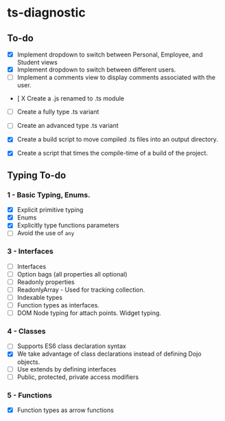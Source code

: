 # ts-diagnostic
## To-do
- [X] Implement dropdown to switch between Personal, Employee, and Student views
- [X] Implement dropdown to switch between different users.
- [ ] Implement a comments view to display comments associated with the user.

- [ X Create a .js renamed to .ts module
- [ ] Create a fully type .ts variant
- [ ] Create an advanced type .ts variant

- [X] Create a build script to move compiled .ts files into an output directory.
- [X] Create a script that times the compile-time of a build of the project.

## Typing To-do
### 1 - Basic Typing, Enums.
- [X] Explicit primitive typing
- [X] Enums
- [X] Explicitly type functions parameters
- [ ] Avoid the use of `any` 
### 3 - Interfaces
- [ ] Interfaces
- [ ] Option bags (all properties all optional)
- [ ] Readonly properties
- [ ] ReadonlyArray - Used for tracking collection.
- [ ] Indexable types
- [ ] Function types as interfaces.
- [ ] DOM Node typing for attach points. Widget typing.
### 4 - Classes
- [ ] Supports ES6 class declaration syntax
- [X] We take advantage of class declarations instead of defining Dojo objects.
- [ ] Use extends by defining interfaces
- [ ] Public, protected, private access modifiers
### 5 - Functions
- [X] Function types as arrow functions
